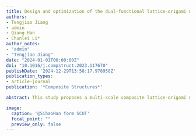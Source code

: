 ```yaml
---
title: Design and optimization of the dual-functional lattice-origami metamaterials
authors:
- Tengjiao Jiang
- admin
- Qiang Han
- Chunlei Li*
author_notes:
- "admin"
- "Tengjiao Jiang"
date: "2024-01-01T00:00:00Z"
doi: "10.1016/j.compstruct.2023.117670"
publishDate: '2024-12-29T13:58:17.978958Z'
publication_types:
- article-journal
publication: '*Composite Structures*'

abstract: This study proposes a multi-scale composite lattice-origami metamaterial (MCLOM) to achieve excellent bandgap characteristics and energy absorption capacities. The MCLOMs are constructed by considering the high impedance mismatch of lattice structures, the spatial deformability of origami structures, and the tunability of the components in multi-scale composite materials. Firstly, elastic wave propagation characteristics are analyzed in the Bloch wave framework, revealing the realization of complete bandgaps and their generation mechanism by mode shape analysis and transmission spectrum. Subsequently, an optimization framework integrating the particle swarm optimization (PSO) algorithm is developed to maximize the first bandgap’s bandwidth by adjusting various component parameters. Under optimal distribution, the proposed metamaterials achieve remarkable improvements of 289% and 271% in the design objectives of two lattice-origami metamaterials with 90 dihedral angle compared to the initial distribution. It can be demonstrated that non-uniform distributions of multi-scale composite materials are dramatically effective for broadband wave attenuation. Additionally, while striving to widen the bandgap, the energy absorption capacities of structures are also crucial. The effect of the distribution of multi-scale composite materials with the optimal bandgap on the energy absorption performance is investigated. The results reveal that the optimal distribution of the lattice-origami metamaterials yields notable improvements of 48.26% and 34.86% under low-velocity impact, and 37.41% and 25.19% under medium-velocity impact. This work presents innovative concepts and approaches for devising and implementing novel dual-functional metamaterials, undoubtedly propelling the continual progress of material science and engineering technology in the times ahead.

image:
  caption: '@SihaoHan form SCUT'
  focal_point: ""
  preview_only: false
---
```

